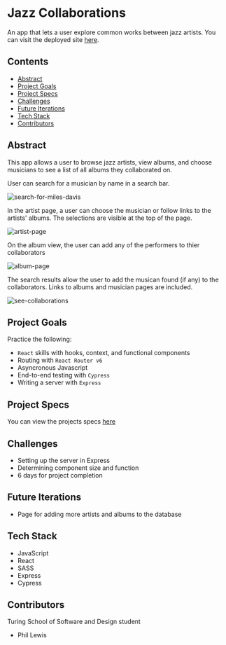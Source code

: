 # Jazz Collaborations
An app that lets a user explore common works between jazz artists. You can visit the deployed site [here](https://jazz-collaborations.herokuapp.com/).

## Contents

- [Abstract](#abstract)
- [Project Goals](#project-goals)
- [Project Specs](#project-specs)
- [Challenges](#challenges)
- [Future Iterations](#future-iterations)
- [Tech Stack](#tech-stack)
- [Contributors](#contributors)

## Abstract

This app allows a user to browse jazz artists, view albums, and choose musicians to see a list of all albums they collaborated on.

User can search for a musician by name in a search bar.

![search-for-miles-davis](https://media.giphy.com/media/NmKwj2SYaiFT70cJGL/giphy.gif)

In the artist page, a user can choose the musician or follow links to the artists' albums. The selections are visible at the top of the page.

![artist-page](https://media.giphy.com/media/1bo58YfgGqa03004Se/giphy.gif)

On the album view, the user can add any of the performers to thier collaborators

![album-page](https://media.giphy.com/media/wckP8JMm4HfDpgVo1E/giphy.gif)

The search results allow the user to add the musican found (if any) to the collaborators. Links to albums and musician pages are included.

![see-collaborations](https://media.giphy.com/media/u56UKsHNXoznk150Xh/giphy.gif)

## Project Goals

Practice the following:
- `React` skills with hooks, context, and functional components
- Routing with `React Router v6`
- Asyncronous Javascript
- End-to-end testing with `Cypress`
- Writing a server with `Express`

## Project Specs

You can view the projects specs [here](https://frontend.turing.edu/projects/module-3/showcase.html)

## Challenges

- Setting up the server in Express
- Determining component size and function
- 6 days for project completion

## Future Iterations

- Page for adding more artists and albums to the database

## Tech Stack

- JavaScript
- React
- SASS
- Express
- Cypress

## Contributors

Turing School of Software and Design student
- Phil Lewis
